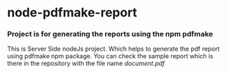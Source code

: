 # node-pdfmake-report
### Project is for generating the reports using the npm pdfmake
This is Server Side nodeJs project. Which helps to generate the pdf report using pdfmake npm package. 
You can check the sample report which is there in the repository with the file name _document.pdf_
